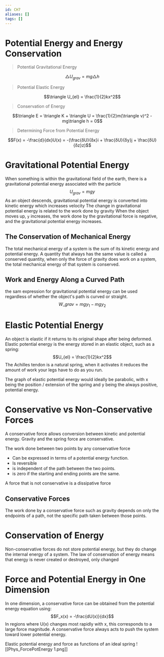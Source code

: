 ```yaml
---
id: CH7
aliases: []
tags: []
---
```


# Potential Energy and Energy Conservation

> Potential Gravitational Energy

$$\triangle U_{grav} = mg\triangle h$$

> Potential Elastic Energy

$$\triangle U_{el} = \frac{1}{2}kx^2$$

> Conservation of Energy

$$\triangle E = \triangle K + \triangle U = \frac{1}{2}m(\triangle v)^2 - mg\triangle h = 0$$

> Determining Force from Potential Energy

$$F(x) = -\frac{d}{dx}U(x) = -(\frac{δU}{δx}i + \frac{δU}{δy}j + \frac{δU}{δz}z)$$

# Gravitational Potential Energy

When something is within the gravitational field of the earth, there is a gravitational potential energy associated with the particle
$$U_{grav} = mgy$$
As an object descends, gravitational potential energy is converted into kinetic energy which increases velocity
The change in gravitational potential energy is related to the work done by gravity
When the object moves up, `y` increases, the work done by the gravitational force is negative, and the gravitational potential energy increases.

## The Conservation of Mechanical Energy

The total mechanical energy of a system is the sum of its kinetic energy and potential energy.
A quantity that always has the same value is called a conserved quantity, when only the force of gravity does work on a system, the total mechanical energy of that system is conserved.

## Work and Energy Along a Curved Path

the sam expression for gravitational potential energy can be used regardless of whether the object's path is curved or straight.
$$ W\_{grav} = mgy_1 - mgy_2$$

# Elastic Potential Energy

An object is elastic if it returns to its original shape after being deformed.
Elastic potential energy is the energy stored in an elastic object, such as a spring:
$$U_{el} = \frac{1}{2}kx^2$$
The Achilles tendon is a natural spring, when it activates it reduces the amount of work your legs have to do as you run.

The graph of elastic potential energy would ideally be parabolic, with x being the position / extension of the spring and y being the always positive, potential energy.

# Conservative vs Non-Conservative Forces

A conservative force allows conversion between kinetic and potential energy. Gravity and the spring force are conservative.

The work done between two points by any conservative force

- Can be expressed in terms of a potential energy function.
- Is reversible
- is independent of the path between the two points.
- is zero if the starting and ending points are the same.

A force that is not conservative is a dissipative force

## Conservative Forces

The work done by a conservative force such as gravity depends on only the endpoints of a path, not the specific path taken between those points.

# Conservation of Energy

Non-conservative forces do not store potential energy, but they do change the internal energy of a system.
The law of conservation of energy means that energy is never created or destroyed, only changed

# Force and Potential Energy in One Dimension

In one dimension, a conservative force can be obtained from the potential energy equation using:
$$F_x(x) = -\frac{dU(x)}{dx}$$
In regions where U(x) changes most rapidly with x, this corresponds to a large force magnitude.
A conservative force always acts to push the system toward lower potential energy.

Elastic potential energy and force as functions of an ideal spring
![[Phys_ForcePotEnergy 1.png]]
